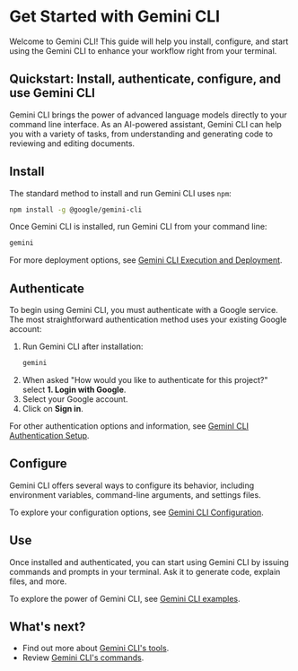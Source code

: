 # Get Started with Gemini CLI

Welcome to Gemini CLI! This guide will help you install, configure, and start using the Gemini CLI to enhance your workflow right from your terminal.

## Quickstart: Install, authenticate, configure, and use Gemini CLI

Gemini CLI brings the power of advanced language models directly to your command line interface. As an AI-powered assistant, Gemini CLI can help you with a variety of tasks, from understanding and generating code to reviewing and editing documents.

## Install

The standard method to install and run Gemini CLI uses `npm`:

```bash
npm install -g @google/gemini-cli
```

Once Gemini CLI is installed, run Gemini CLI from your command line:

```bash
gemini
```

For more deployment options, see [Gemini CLI Execution and Deployment](./deployment.md).

## Authenticate

To begin using Gemini CLI, you must authenticate with a Google service. The most straightforward authentication method uses your existing Google account:

1. Run Gemini CLI after installation:
   ```bash
   gemini
   ```
2. When asked "How would you like to authenticate for this project?" select **1. Login with Google**.
3. Select your Google account.
4. Click on **Sign in**.

For other authentication options and information, see [GeminI CLI Authentication Setup](./authentication.md).

## Configure

Gemini CLI offers several ways to configure its behavior, including environment variables, command-line arguments, and settings files.

To explore your configuration options, see [Gemini CLI Configuration](./configuration.md).

## Use

Once installed and authenticated, you can start using Gemini CLI by issuing commands and prompts in your terminal. Ask it to generate code, explain files, and more.

To explore the power of Gemini CLI, see [Gemini CLI examples](./examples.md).

## What's next?

- Find out more about [Gemini CLI's tools](../tools/index.md).
- Review [Gemini CLI's commands](../cli/commands.md).
